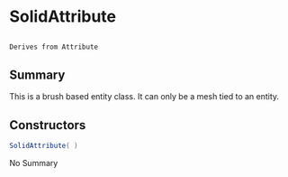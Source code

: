 # SolidAttribute

## 
```c#
Derives from Attribute
```

## Summary

This is a brush based entity class. It can only be a mesh tied to an entity.
## Constructors

```c#
SolidAttribute( ) 
```
No Summary
